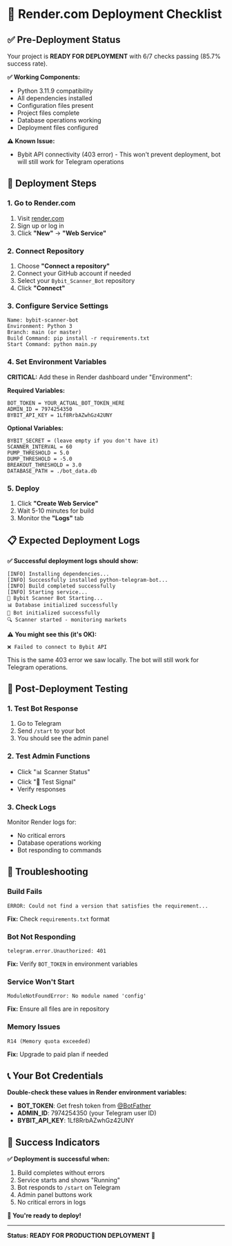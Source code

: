# 🚀 Render.com Deployment Checklist

## ✅ Pre-Deployment Status
Your project is **READY FOR DEPLOYMENT** with 6/7 checks passing (85.7% success rate).

**✅ Working Components:**
- Python 3.11.9 compatibility
- All dependencies installed
- Configuration files present
- Project files complete
- Database operations working
- Deployment files configured

**⚠️ Known Issue:**
- Bybit API connectivity (403 error) - This won't prevent deployment, bot will still work for Telegram operations

## 🔧 Deployment Steps

### 1. Go to Render.com
1. Visit [render.com](https://render.com)
2. Sign up or log in
3. Click **"New"** → **"Web Service"**

### 2. Connect Repository
1. Choose **"Connect a repository"**
2. Connect your GitHub account if needed
3. Select your `Bybit_Scanner_Bot` repository
4. Click **"Connect"**

### 3. Configure Service Settings
```
Name: bybit-scanner-bot
Environment: Python 3
Branch: main (or master)
Build Command: pip install -r requirements.txt
Start Command: python main.py
```

### 4. Set Environment Variables
**CRITICAL:** Add these in Render dashboard under "Environment":

**Required Variables:**
```
BOT_TOKEN = YOUR_ACTUAL_BOT_TOKEN_HERE
ADMIN_ID = 7974254350  
BYBIT_API_KEY = 1Lf8RrbAZwhGz42UNY
```

**Optional Variables:**
```
BYBIT_SECRET = (leave empty if you don't have it)
SCANNER_INTERVAL = 60
PUMP_THRESHOLD = 5.0
DUMP_THRESHOLD = -5.0
BREAKOUT_THRESHOLD = 3.0
DATABASE_PATH = ./bot_data.db
```

### 5. Deploy
1. Click **"Create Web Service"**
2. Wait 5-10 minutes for build
3. Monitor the **"Logs"** tab

## 📋 Expected Deployment Logs

**✅ Successful deployment logs should show:**
```
[INFO] Installing dependencies...
[INFO] Successfully installed python-telegram-bot...
[INFO] Build completed successfully
[INFO] Starting service...
🚀 Bybit Scanner Bot Starting...
📊 Database initialized successfully  
🤖 Bot initialized successfully
🔍 Scanner started - monitoring markets
```

**⚠️ You might see this (it's OK):**
```
❌ Failed to connect to Bybit API
```
This is the same 403 error we saw locally. The bot will still work for Telegram operations.

## 🧪 Post-Deployment Testing

### 1. Test Bot Response
1. Go to Telegram
2. Send `/start` to your bot
3. You should see the admin panel

### 2. Test Admin Functions  
- Click "📊 Scanner Status" 
- Click "🧪 Test Signal"
- Verify responses

### 3. Check Logs
Monitor Render logs for:
- No critical errors
- Database operations working
- Bot responding to commands

## 🔧 Troubleshooting

### Build Fails
```
ERROR: Could not find a version that satisfies the requirement...
```
**Fix:** Check `requirements.txt` format

### Bot Not Responding
```
telegram.error.Unauthorized: 401
```
**Fix:** Verify `BOT_TOKEN` in environment variables

### Service Won't Start
```
ModuleNotFoundError: No module named 'config'
```
**Fix:** Ensure all files are in repository

### Memory Issues
```
R14 (Memory quota exceeded)
```
**Fix:** Upgrade to paid plan if needed

## 📞 Your Bot Credentials

**Double-check these values in Render environment variables:**
- **BOT_TOKEN**: Get fresh token from [@BotFather](https://t.me/botfather)
- **ADMIN_ID**: 7974254350 (your Telegram user ID)
- **BYBIT_API_KEY**: 1Lf8RrbAZwhGz42UNY

## 🎯 Success Indicators

**✅ Deployment is successful when:**
1. Build completes without errors
2. Service starts and shows "Running"
3. Bot responds to `/start` on Telegram
4. Admin panel buttons work
5. No critical errors in logs

**🎉 You're ready to deploy!**

---

**Status: READY FOR PRODUCTION DEPLOYMENT** 🚀